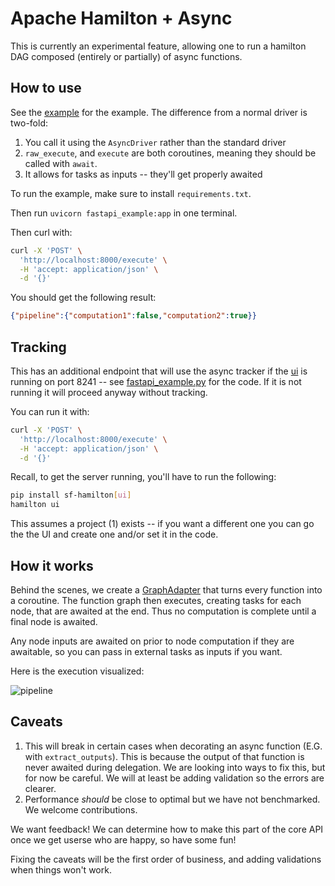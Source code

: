 # Apache Hamilton + Async

This is currently an experimental feature, allowing one to run a hamilton DAG composed (entirely or partially) of async functions.

## How to use

See the [example](fastapi.py) for the example. The difference from a normal driver is two-fold:

1. You call it using the `AsyncDriver` rather than the standard driver
2. `raw_execute`, and `execute` are both coroutines, meaning they should be called with `await`.
3. It allows for tasks as inputs -- they'll get properly awaited

To run the example, make sure to install `requirements.txt`.

Then run `uvicorn fastapi_example:app` in one terminal.

Then curl with:

```bash
curl -X 'POST' \
  'http://localhost:8000/execute' \
  -H 'accept: application/json' \
  -d '{}'
```

You should get the following result:

```json
{"pipeline":{"computation1":false,"computation2":true}}
```

## Tracking

This has an additional endpoint that will use the async tracker if the [ui](https://hamilton.dagworks.io/en/latest/concepts/ui/)
is running on port 8241 -- see [fastapi_example.py](fastapi_example.py) for the code.
If it is not running it will proceed anyway without tracking.

You can run it with:

```bash
curl -X 'POST' \
  'http://localhost:8000/execute' \
  -H 'accept: application/json' \
  -d '{}'
```

Recall, to get the server running, you'll have to run the following:

```bash
pip install sf-hamilton[ui]
hamilton ui
```

This assumes a project (1) exists -- if you want a different one you can go the the UI and create one and/or set it in the code.


## How it works

Behind the scenes, we create a [GraphAdapter](../../hamilton/experimental/h_async.py)
that turns every function into a coroutine. The function graph then executes, creating tasks for each node,
that are awaited at the end. Thus no computation is complete until a final node
is awaited.

Any node inputs are awaited on prior to node computation if they are awaitable, so you can pass
in external tasks as inputs if you want.

Here is the execution visualized:

![pipeline](pipeline.dot.png)

## Caveats

1. This will break in certain cases when decorating an async function (E.G. with `extract_outputs`).
This is because the output of that function is never awaited during delegation. We are looking into ways to fix this,
but for now be careful. We will at least be adding validation so the errors are clearer.
2. Performance *should* be close to optimal but we have not benchmarked. We welcome contributions.

We want feedback! We can determine how to make this part of the core API once we get userse who are happy,
so have some fun!

Fixing the caveats will be the first order of business, and adding validations when things won't work.
